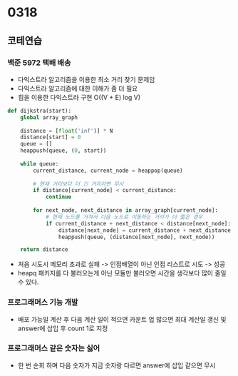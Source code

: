 # 0318

## 코테연습
### 백준 5972 택배 배송
- 다익스트라 알고리즘을 이용한 최소 거리 찾기 문제임
- 다익스트라 알고리즘에 대한 이해가 좀 더 필요
- 힙을 이용한 다익스트라 구현 O((V + E) log V)

```Python
def dijkstra(start):
    global array_graph
    
    distance = [float('inf')] * N
    distance[start] = 0
    queue = []
    heappush(queue, (0, start))
    
    while queue:
        current_distance, current_node = heappop(queue)
        
        # 현재 거리보다 더 긴 거리라면 무시
        if distance[current_node] < current_distance:
            continue
        
        for next_node, next_distance in array_graph[current_node]:
            # 현재 노드를 거쳐서 다음 노드로 이동하는 거리가 더 짧은 경우
            if current_distance + next_distance < distance[next_node]:
                distance[next_node] = current_distance + next_distance
                heappush(queue, (distance[next_node], next_node))

    return distance
```

- 처음 시도시 메모리 초과로 실패 -> 인접배열이 아닌 인접 리스트로 시도 -> 성공
- heapq 패키지를 다 불러오는게 아닌 모듈만 불러오면 시간을 생각보다 많이 줄일 수 있다.
  

### 프로그래머스 기능 개발
- 배포 가능일 계산 후 다음 계산 일이 적으면 카운트 업 많으면 최대 계산일 갱신 및 answer에 삽입 후 count 1로 지정

### 프로그래머스 같은 숫자는 싫어
- 한 번 순회 하며 다음 숫자가 지금 숫자랑 다르면 answer에 삽입 같으면 무시
